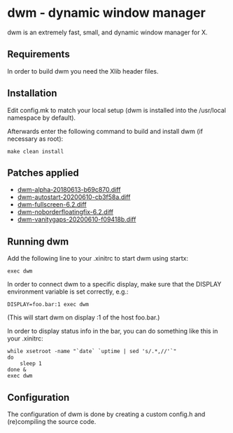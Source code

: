 dwm - dynamic window manager
============================
dwm is an extremely fast, small, and dynamic window manager for X.


Requirements
------------
In order to build dwm you need the Xlib header files.


Installation
------------
Edit config.mk to match your local setup (dwm is installed into
the /usr/local namespace by default).

Afterwards enter the following command to build and install dwm (if
necessary as root):

    make clean install


Patches applied
---------------
- [dwm-alpha-20180613-b69c870.diff](https://dwm.suckless.org/patches/alpha/)
- [dwm-autostart-20200610-cb3f58a.diff](https://dwm.suckless.org/patches/autostart/)
- [dwm-fullscreen-6.2.diff](https://dwm.suckless.org/patches/fullscreen/)
- [dwm-noborderfloatingfix-6.2.diff](https://dwm.suckless.org/patches/noborder/)
- [dwm-vanitygaps-20200610-f09418b.diff](https://dwm.suckless.org/patches/vanitygaps/)


Running dwm
-----------
Add the following line to your .xinitrc to start dwm using startx:

    exec dwm

In order to connect dwm to a specific display, make sure that
the DISPLAY environment variable is set correctly, e.g.:

    DISPLAY=foo.bar:1 exec dwm

(This will start dwm on display :1 of the host foo.bar.)

In order to display status info in the bar, you can do something
like this in your .xinitrc:

    while xsetroot -name "`date` `uptime | sed 's/.*,//'`"
    do
    	sleep 1
    done &
    exec dwm


Configuration
-------------
The configuration of dwm is done by creating a custom config.h
and (re)compiling the source code.
